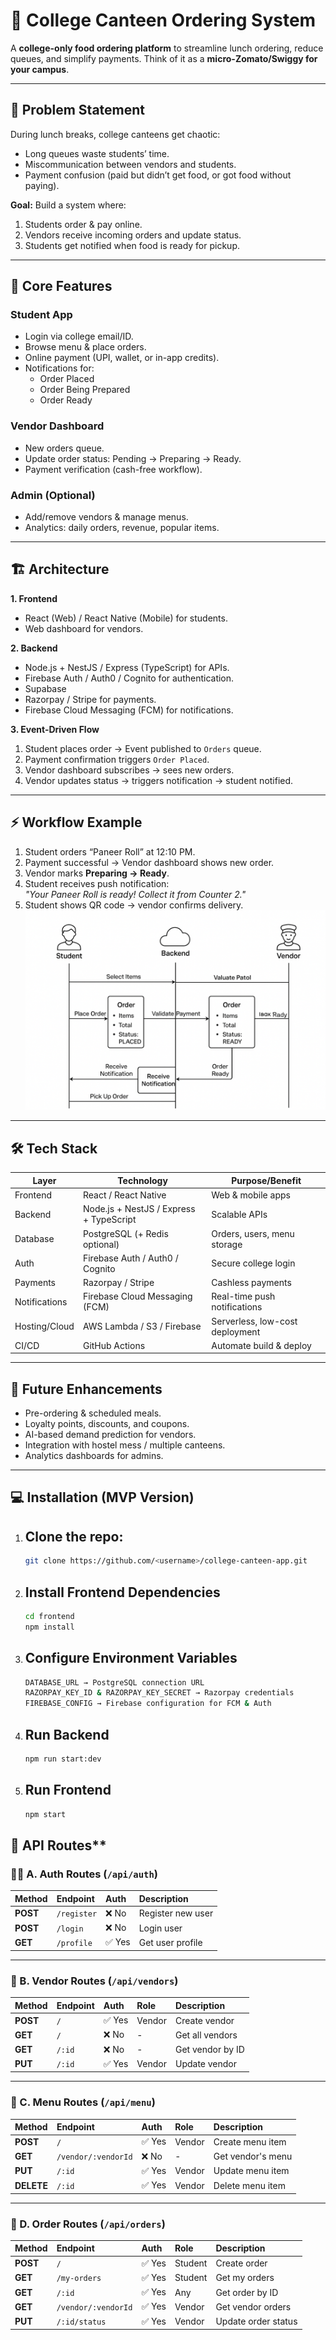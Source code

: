 # 🍴 College Canteen Ordering System

A **college-only food ordering platform** to streamline lunch ordering, reduce queues, and simplify payments. Think of it as a **micro-Zomato/Swiggy for your campus**.

---

## 🎯 Problem Statement

During lunch breaks, college canteens get chaotic:

- Long queues waste students’ time.
- Miscommunication between vendors and students.
- Payment confusion (paid but didn’t get food, or got food without paying).

**Goal:** Build a system where:

1. Students order & pay online.
2. Vendors receive incoming orders and update status.
3. Students get notified when food is ready for pickup.

---

## 🔑 Core Features

### Student App
- Login via college email/ID.
- Browse menu & place orders.
- Online payment (UPI, wallet, or in-app credits).
- Notifications for:
  - Order Placed
  - Order Being Prepared
  - Order Ready

### Vendor Dashboard
- New orders queue.
- Update order status: Pending → Preparing → Ready.
- Payment verification (cash-free workflow).

### Admin (Optional)
- Add/remove vendors & manage menus.
- Analytics: daily orders, revenue, popular items.

---

## 🏗️ Architecture

**1. Frontend**  
- React (Web) / React Native (Mobile) for students.  
- Web dashboard for vendors.

**2. Backend**  
- Node.js + NestJS / Express (TypeScript) for APIs.  
- Firebase Auth / Auth0 / Cognito for authentication.  
- Supabase 
- Razorpay / Stripe for payments.  
- Firebase Cloud Messaging (FCM) for notifications.

**3. Event-Driven Flow**
1. Student places order → Event published to `Orders` queue.
2. Payment confirmation triggers `Order Placed`.
3. Vendor dashboard subscribes → sees new orders.
4. Vendor updates status → triggers notification → student notified.

---

## ⚡ Workflow Example

1. Student orders “Paneer Roll” at 12:10 PM.
2. Payment successful → Vendor dashboard shows new order.
3. Vendor marks **Preparing → Ready**.
4. Student receives push notification:  
   *"Your Paneer Roll is ready! Collect it from Counter 2."*
5. Student shows QR code → vendor confirms delivery.
![Alt text](assets/workflow.png)
---

## 🛠️ Tech Stack

| Layer          | Technology                                     | Purpose/Benefit |
|----------------|-----------------------------------------------|----------------|
| Frontend       | React / React Native                           | Web & mobile apps |
| Backend        | Node.js + NestJS / Express + TypeScript       | Scalable APIs |
| Database       | PostgreSQL (+ Redis optional)                  | Orders, users, menu storage |
| Auth           | Firebase Auth / Auth0 / Cognito               | Secure college login |
| Payments       | Razorpay / Stripe                             | Cashless payments |
| Notifications  | Firebase Cloud Messaging (FCM)                | Real-time push notifications |
| Hosting/Cloud  | AWS Lambda / S3 / Firebase                     | Serverless, low-cost deployment |
| CI/CD          | GitHub Actions                                | Automate build & deploy |

---

## 🚀 Future Enhancements
- Pre-ordering & scheduled meals.
- Loyalty points, discounts, and coupons.
- AI-based demand prediction for vendors.
- Integration with hostel mess / multiple canteens.
- Analytics dashboards for admins.

---

## 💻 Installation (MVP Version)

1. ## Clone the repo:  
   ```bash
   git clone https://github.com/<username>/college-canteen-app.git
2. ## Install Frontend Dependencies
   ```bash
   cd frontend
   npm install
3. ## Configure Environment Variables
   ```bash
   DATABASE_URL → PostgreSQL connection URL
   RAZORPAY_KEY_ID & RAZORPAY_KEY_SECRET → Razorpay credentials
   FIREBASE_CONFIG → Firebase configuration for FCM & Auth
4. ## Run Backend
   ```bash
   npm run start:dev
5. ## Run Frontend
   ```bash
   npm start

## 🚦 API Routes**

### 🧑‍💻 A. Auth Routes (`/api/auth`)

| Method | Endpoint     | Auth | Description          |
|:-------|:--------------|:-----|:--------------------|
| **POST** | `/register` | ❌ No  | Register new user |
| **POST** | `/login` | ❌ No  | Login user |
| **GET** | `/profile` | ✅ Yes | Get user profile |

---

### 🏪 B. Vendor Routes (`/api/vendors`)

| Method | Endpoint     | Auth | Role | Description          |
|:-------|:--------------|:-----|:------|:--------------------|
| **POST** | `/` | ✅ Yes | Vendor | Create vendor |
| **GET** | `/` | ❌ No | - | Get all vendors |
| **GET** | `/:id` | ❌ No | - | Get vendor by ID |
| **PUT** | `/:id` | ✅ Yes | Vendor | Update vendor |

---

### 🍔 C. Menu Routes (`/api/menu`)

| Method | Endpoint     | Auth | Role | Description          |
|:-------|:--------------|:-----|:------|:--------------------|
| **POST** | `/` | ✅ Yes | Vendor | Create menu item |
| **GET** | `/vendor/:vendorId` | ❌ No | - | Get vendor's menu |
| **PUT** | `/:id` | ✅ Yes | Vendor | Update menu item |
| **DELETE** | `/:id` | ✅ Yes | Vendor | Delete menu item |

---

### 🧾 D. Order Routes (`/api/orders`)

| Method | Endpoint     | Auth | Role | Description          |
|:-------|:--------------|:-----|:------|:--------------------|
| **POST** | `/` | ✅ Yes | Student | Create order |
| **GET** | `/my-orders` | ✅ Yes | Student | Get my orders |
| **GET** | `/:id` | ✅ Yes | Any | Get order by ID |
| **GET** | `/vendor/:vendorId` | ✅ Yes | Vendor | Get vendor orders |
| **PUT** | `/:id/status` | ✅ Yes | Vendor | Update order status |

